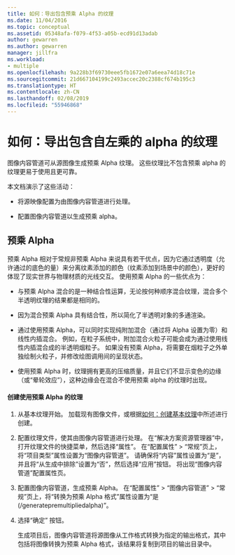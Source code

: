 ```yaml
---
title: 如何：导出包含预乘 Alpha 的纹理
ms.date: 11/04/2016
ms.topic: conceptual
ms.assetid: 05348afa-f079-4f53-a05b-ecd91d13adab
author: gewarren
ms.author: gewarren
manager: jillfra
ms.workload:
- multiple
ms.openlocfilehash: 9a228b3f69730eee5fb1672e07a6eea74d18c71e
ms.sourcegitcommit: 21d667104199c2493accec20c2388cf674b195c3
ms.translationtype: HT
ms.contentlocale: zh-CN
ms.lasthandoff: 02/08/2019
ms.locfileid: "55946868"
---
```

# <a name="how-to-export-a-texture-that-has-premultiplied-alpha"></a>如何：导出包含自左乘的 alpha 的纹理

图像内容管道可从源图像生成预乘 Alpha 纹理。 这些纹理比不包含预乘 alpha 的纹理更易于使用且更可靠。

本文档演示了这些活动：

-   将源映像配置为由图像内容管道进行处理。

-   配置图像内容管道以生成预乘 alpha。

## <a name="premultiplied-alpha"></a>预乘 Alpha
 预乘 Alpha 相对于常规非预乘 Alpha 来说具有若干优点，因为它通过透明度（允许通过的底色的量）来分离纹素添加的颜色（纹素添加到场景中的颜色），更好的体现了现实世界与物理材质的光线交互。 使用预乘 Alpha 的一些优点为：

-   与预乘 Alpha 混合的是一种结合性运算，无论按何种顺序混合纹理，混合多个半透明纹理的结果都是相同的。

-   因为混合预乘 Alpha 具有结合性，所以简化了半透明对象的多通渲染。

-   通过使用预乘 Alpha，可以同时实现纯附加混合（通过将 Alpha 设置为零）和线性内插混合。 例如，在粒子系统中，附加混合火粒子可能会成为通过使用线性内插混合成的半透明烟粒子。 如果没有预乘 Alpha，将需要在烟粒子之外单独绘制火粒子，并修改绘图调用间的呈现状态。

-   使用预乘 Alpha 时，纹理拥有更高的压缩质量，并且它们不显示变色的边缘（或“晕轮效应”），这种边缘会在混合不使用预乘 alpha 的纹理时出现。

#### <a name="to-create-a-texture-that-uses-premultiplied-alpha"></a>创建使用预乘 Alpha 的纹理

1. 从基本纹理开始。 加载现有图像文件，或根据[如何：创建基本纹理](../designers/how-to-create-a-basic-texture.md)中所述进行创建。

2. 配置纹理文件，使其由图像内容管道进行处理。 在“解决方案资源管理器”中，打开纹理文件的快捷菜单，然后选择“属性”。 在“配置属性” > “常规”页上，将“项目类型”属性设置为“图像内容管道”。 请确保将“内容”属性设置为“是”，并且将“从生成中排除”设置为“否”，然后选择“应用”按钮。 将出现“图像内容管道”配置属性页。

3. 配置图像内容管道，生成预乘 Alpha。 在“配置属性” > “图像内容管道” > “常规”页上，将“转换为预乘 Alpha 格式”属性设置为“是 (/generatepremultipliedalpha)”。

4. 选择“确定”  按钮。

   生成项目后，图像内容管道将源图像从工作格式转换为指定的输出格式，其中包括将图像转换为预乘 Alpha 格式，该结果将复制到项目的输出目录中。
